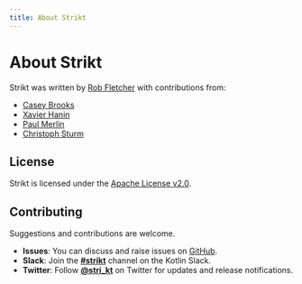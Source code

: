 ```yaml
---
title: About Strikt
---
```


# About Strikt

Strikt was written by [Rob Fletcher](https://github.com/robfletcher) with contributions from:

* [Casey Brooks](https://github.com/cjbrooks12)
* [Xavier Hanin](https://github.com/xhanin)
* [Paul Merlin](https://github.com/eskatos)
* [Christoph Sturm](https://github.com/christophsturm)

## License

Strikt is licensed under the [Apache License v2.0](https://www.apache.org/licenses/LICENSE-2.0.html).

## Contributing

Suggestions and contributions are welcome.

- **Issues**: You can discuss and raise issues on [GitHub](https://github.com/robfletcher/strikt/issues).
- **Slack**: Join the [**#strikt**](https://kotlinlang.slack.com/messages/CAR7KJ96J) channel on the Kotlin Slack.
- **Twitter**: Follow [**@stri_kt**](https://twitter.com/stri_kt) on Twitter for updates and release notifications.
